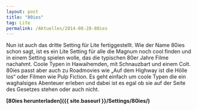 ```yaml
---
layout: post
title: "80ies"
tag: Lite
permalink: /Aktuelles/2014-08-28-80ies
---
```


Nun ist auch das dritte Setting für Lite fertiggestellt. Wie der Name 80ies schon sagt, ist es ein Lite Setting für alle die Magnum noch cool finden und in einem Setting spielen wolle, das die typischen 80er Jahre Filme nachahmt. Coole Typen in Hawaihemden, mit Schnauzbart und einem Colt. 80ies passt aber auch zu Roadmovies wie &bdquo;Auf dem Highway ist die Hölle los&ldquo; oder Filmen wie Pulp Fiction. Es geht einfach um coole Typen die ein waghalsiges Abenteuer erleben und dabei ist es egal ob sie auf der Seite des Gesetzes stehen oder auch nicht.

**[80ies herunterladen]({{ site.baseurl }}/Settings/80ies/)**
